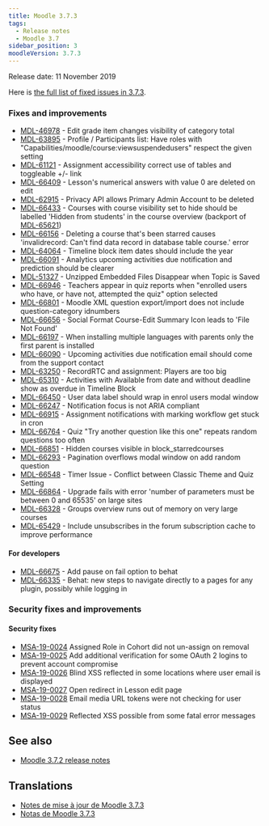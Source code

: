 ```yaml
---
title: Moodle 3.7.3
tags:
  - Release notes
  - Moodle 3.7
sidebar_position: 3
moodleVersion: 3.7.3
---
```

Release date: 11 November 2019

Here is [the full list of fixed issues in 3.7.3](https://tracker.moodle.org/secure/IssueNavigator!executeAdvanced.jspa?jqlQuery=project+%3D+mdl+AND+resolution+%3D+fixed+AND+fixVersion+in+%28%223.7.3%22%29+ORDER+BY+priority+DESC&runQuery=true&clear=true).

### Fixes and improvements

- [MDL-46978](https://tracker.moodle.org/browse/MDL-46978) - Edit grade item changes visibility of category total
- [MDL-63895](https://tracker.moodle.org/browse/MDL-63895) - Profile / Participants list: Have roles with "Capabilities/moodle/course:viewsuspendedusers" respect the given setting
- [MDL-61121](https://tracker.moodle.org/browse/MDL-61121) - Assignment accessibility correct use of tables and toggleable +/- link
- [MDL-66409](https://tracker.moodle.org/browse/MDL-66409) - Lesson's numerical answers with value 0 are deleted on edit
- [MDL-62915](https://tracker.moodle.org/browse/MDL-62915) - Privacy API allows Primary Admin Account to be deleted
- [MDL-66433](https://tracker.moodle.org/browse/MDL-66433) - Courses with course visibility set to hide should be labelled 'Hidden from students' in the course overview (backport of [MDL-65621](https://tracker.moodle.org/browse/MDL-65621))
- [MDL-66156](https://tracker.moodle.org/browse/MDL-66156) - Deleting a course that's been starred causes 'invalidrecord: Can't find data record in database table course.' error
- [MDL-64064](https://tracker.moodle.org/browse/MDL-64064) - Timeline block item dates should include the year
- [MDL-66091](https://tracker.moodle.org/browse/MDL-66091) - Analytics upcoming activities due notification and prediction should be clearer
- [MDL-51327](https://tracker.moodle.org/browse/MDL-51327) - Unzipped Embedded Files Disappear when Topic is Saved
- [MDL-66946](https://tracker.moodle.org/browse/MDL-66946) - Teachers appear in quiz reports when "enrolled users who have, or have not, attempted the quiz" option selected
- [MDL-66801](https://tracker.moodle.org/browse/MDL-66801) - Moodle XML question export/import does not include question-category idnumbers
- [MDL-66656](https://tracker.moodle.org/browse/MDL-66656) - Social Format Course-Edit Summary Icon leads to 'File Not Found'
- [MDL-66197](https://tracker.moodle.org/browse/MDL-66197) - When installing multiple languages with parents only the first parent is installed
- [MDL-66090](https://tracker.moodle.org/browse/MDL-66090) - Upcoming activities due notification email should come from the support contact
- [MDL-63250](https://tracker.moodle.org/browse/MDL-63250) - RecordRTC and assignment: Players are too big
- [MDL-65310](https://tracker.moodle.org/browse/MDL-65310) - Activities with Available from date and without deadline show as overdue in Timeline Block
- [MDL-66450](https://tracker.moodle.org/browse/MDL-66450) - User data label should wrap in enrol users modal window
- [MDL-66247](https://tracker.moodle.org/browse/MDL-66247) - Notification focus is not ARIA compliant
- [MDL-66915](https://tracker.moodle.org/browse/MDL-66915) - Assignment notifications with marking workflow get stuck in cron
- [MDL-66764](https://tracker.moodle.org/browse/MDL-66764) - Quiz "Try another question like this one" repeats random questions too often
- [MDL-66851](https://tracker.moodle.org/browse/MDL-66851) - Hidden courses visible in block_starredcourses
- [MDL-66293](https://tracker.moodle.org/browse/MDL-66293) - Pagination overflows modal window on add random question  
- [MDL-66548](https://tracker.moodle.org/browse/MDL-66548) - Timer Issue - Conflict between Classic Theme and Quiz Setting
- [MDL-66864](https://tracker.moodle.org/browse/MDL-66864) - Upgrade fails with error 'number of parameters must be between 0 and 65535' on large sites
- [MDL-66328](https://tracker.moodle.org/browse/MDL-66328) - Groups overview runs out of memory on very large courses
- [MDL-65429](https://tracker.moodle.org/browse/MDL-65429) - Include unsubscribes in the forum subscription cache to improve performance

#### For developers

- [MDL-66675](https://tracker.moodle.org/browse/MDL-66675) - Add pause on fail option to behat
- [MDL-66335](https://tracker.moodle.org/browse/MDL-66335) - Behat: new steps to navigate directly to a pages for any plugin, possibly while logging in

### Security fixes and improvements

#### Security fixes

- [MSA-19-0024](https://moodle.org/mod/forum/discuss.php?d=393582) Assigned Role in Cohort did not un-assign on removal
- [MSA-19-0025](https://moodle.org/mod/forum/discuss.php?d=393583) Add additional verification for some OAuth 2 logins to prevent account compromise
- [MSA-19-0026](https://moodle.org/mod/forum/discuss.php?d=393584) Blind XSS reflected in some locations where user email is displayed
- [MSA-19-0027](https://moodle.org/mod/forum/discuss.php?d=393585) Open redirect in Lesson edit page
- [MSA-19-0028](https://moodle.org/mod/forum/discuss.php?d=393586) Email media URL tokens were not checking for user status
- [MSA-19-0029](https://moodle.org/mod/forum/discuss.php?d=393587) Reflected XSS possible from some fatal error messages

## See also

- [Moodle 3.7.2 release notes](/general/releases/3.7/3.7.2)

## Translations

- [Notes de mise à jour de Moodle 3.7.3](https://docs.moodle.org/fr/Notes_de_mise_à_jour_de_Moodle_3.7.3)
- [Notas de Moodle 3.7.3](https://docs.moodle.org/es/Notas_de_Moodle_3.7.3)
